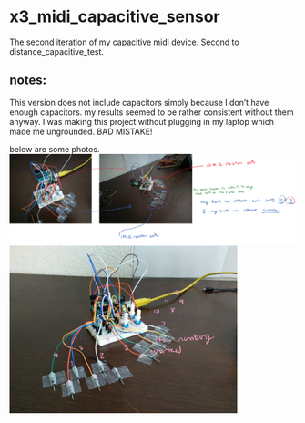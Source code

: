 # x3_midi_capacitive_sensor
The second iteration of my capacitive midi device. Second to distance_capacitive_test.

## notes:
This version does not include capacitors simply because I don’t have enough capacitors. my results seemed to be rather consistent without them anyway. I was making this project without plugging in my laptop which made me ungrounded. BAD MISTAKE! 
 
 below are some photos.
 <img src = "images/image1.png" width = "1000">
<img src = "images/image2.png" width = "400">
